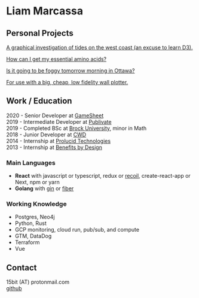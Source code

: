 # Liam Marcassa

## Personal Projects
[A graphical investigation of tides on the west coast (an excuse to learn D3).](https://cruncha-cruncha.github.io/for-learning-d3/)

[How can I get my essential amino acids?](https://cruncha-cruncha.github.io/amino-acids/)

[Is it going to be foggy tomorrow morning in Ottawa?](https://cruncha-cruncha-foggy.netlify.app/)

[For use with a big, cheap, low fidelity wall plotter.](https://cruncha-cruncha.github.io/wall-plotter/)

## Work / Education
2020 - Senior Developer at [GameSheet](https://gamesheetinc.com/)  
2019 - Intermediate Developer at [Publivate](https://publivate.com/)  
2019 - Completed BSc at [Brock University](https://brocku.ca/), minor in Math  
2018 - Junior Developer at [CWD](https://cwdlimited.com/)  
2014 - Internship at [Prolucid Technologies](https://www.prolucid.ca/)  
2013 - Internship at [Benefits by Design](https://www.bbd.ca/)

### Main Languages
- **React** with javascript or typescript, redux or [recoil](https://recoiljs.org/), create-react-app or Next, npm or yarn 
- **Golang** with [gin](https://gin-gonic.com/) or [fiber](https://docs.gofiber.io/)

### Working Knowledge
- Postgres, Neo4j
- Python, Rust
- GCP monitoring, cloud run, pub/sub, and compute
- GTM, DataDog
- Terraform
- Vue

## Contact
15bit (AT) protonmail.com  
[github](https://github.com/cruncha-cruncha)  
	
